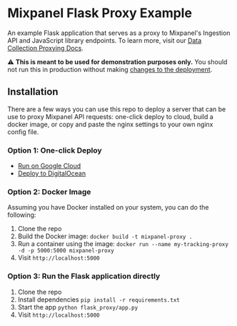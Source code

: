 # Mixpanel Flask Proxy Example

An example Flask application that serves as a proxy to Mixpanel's Ingestion API and JavaScript library endpoints. To learn more, visit our [Data Collection Proxying Docs](https://developer.mixpanel.com/docs/data-collection-proxying).

:warning: **This is meant to be used for demonstration purposes only.** You should not run this in production without making [changes to the deployment](https://flask.palletsprojects.com/en/1.1.x/deploying/).

## Installation

There are a few ways you can use this repo to deploy a server that can be use to proxy Mixpanel API requests: one-click deploy to cloud, build a docker image, or copy and paste the nginx settings to your own nginx config file.

### Option 1: One-click Deploy
- [Run on Google Cloud](https://deploy.cloud.run?git_repo=https://github.com/jbwyme/mixpanel-flask-proxy)
- [Deploy to DigitalOcean](https://cloud.digitalocean.com/apps/new?repo=https://github.com/jbwyme/mixpanel-flask-proxy/tree/master)

### Option 2: Docker Image
Assuming you have Docker installed on your system, you can do the following:

1. Clone the repo
2. Build the Docker image: `docker build -t mixpanel-proxy .`
3. Run a container using the image: `docker run --name my-tracking-proxy -d -p 5000:5000 mixpanel-proxy`
4. Visit `http://localhost:5000`

### Option 3: Run the Flask application directly
1. Clone the repo
2. Install dependencies `pip install -r requirements.txt`
3. Start the app `python flask_proxy/app.py`
4. Visit `http://localhost:5000`
